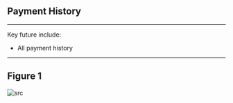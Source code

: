 ## Payment History
---
Key future include:

- All payment history

---

## Figure 1
 
 ![src](/assets/dashkit/payment-history.jpeg)

